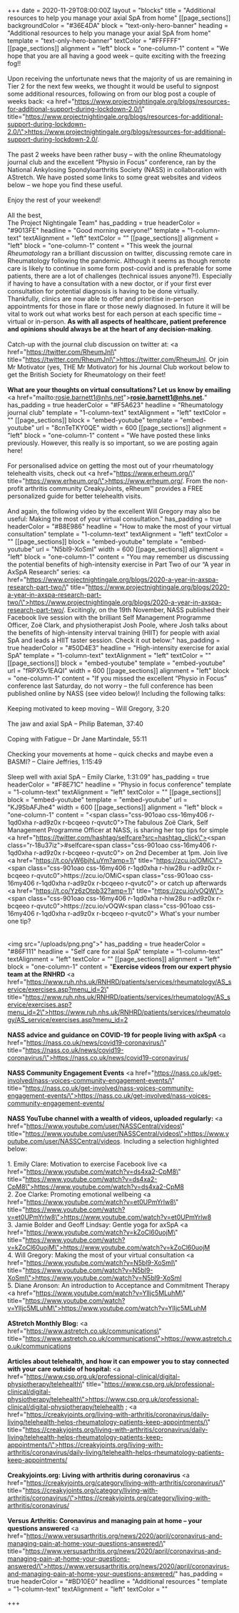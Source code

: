 +++
date = 2020-11-29T08:00:00Z
layout = "blocks"
title = "Additional resources to help you manage your axial SpA from home"
[[page_sections]]
backgroundColor = "#36E4DA"
block = "text-only-hero-banner"
heading = "Additional resources to help you manage your axial SpA from home"
template = "text-only-hero-banner"
textColor = "#FFFFFF"
[[page_sections]]
alignment = "left"
block = "one-column-1"
content = "We hope that you are all having a good week – quite exciting with the freezing fog!!<br><br>Upon receiving the unfortunate news that the majority of us are remaining in Tier 2 for the next few weeks, we thought it would be useful to signpost some additional resources, following on from our blog post a couple of weeks back: <a href=\"https://www.projectnightingale.org/blogs/resources-for-additional-support-during-lockdown-2.0/\" title=\"https://www.projectnightingale.org/blogs/resources-for-additional-support-during-lockdown-2.0/\">https://www.projectnightingale.org/blogs/resources-for-additional-support-during-lockdown-2.0/</a>.<br><br>The past 2 weeks have been rather busy – with the online Rheumatology journal club and the excellent “Physio in Focus” conference, ran by the National Ankylosing Spondyloarthritis Society (NASS) in collaboration with AStretch. We have posted some links to some great websites and videos below – we hope you find these useful.<br><br>Enjoy the rest of your weekend!<br><br>All the best,<br>The Project Nightingale Team"
has_padding = true
headerColor = "#9013FE"
headline = "Good morning everyone!"
template = "1-column-text"
textAlignment = "left"
textColor = ""
[[page_sections]]
alignment = "left"
block = "one-column-1"
content = "This week the journal <em>Rheumatology</em> ran a brilliant discussion on twitter, discussing remote care in Rheumatology following the pandemic. Although it seems as though remote care is likely to continue in some form post-covid and is preferable for some patients, there are a lot of challenges (technical issues anyone?!). Especially if having to have a consultation with a new doctor, or if your first ever consultation for potential diagnosis is having to be done virtually. Thankfully, clinics are now able to offer and prioritise in-person appointments for those in flare or those newly diagnosed. In future it will be vital to work out what works best for each person at each specific time – virtual or in-person. <strong>As with all aspects of healthcare, patient preference and opinions should always be at the heart of any decision-making</strong>.<br><br>Catch-up with the journal club discussion on twitter at: <a href=\"https://twitter.com/RheumJnl\" title=\"https://twitter.com/RheumJnl\">https://twitter.com/RheumJnl</a>. Or join Mr Motivator (yes, THE Mr Motivator) for his Journal Club workout below to get the British Society for Rheumatology on their feet!<br><br><strong>What are your thoughts on virtual consultations? Let us know by emailing </strong><a href=\"mailto:rosie.barnett1@nhs.net\"><strong>rosie.barnett1@nhs.net</strong></a><strong>.</strong>"
has_padding = true
headerColor = "#F5A623"
headline = "Rheumatology journal club"
template = "1-column-text"
textAlignment = "left"
textColor = ""
[[page_sections]]
block = "embed-youtube"
template = "embed-youtube"
url = "8cnTeTKY0QE"
width = 600
[[page_sections]]
alignment = "left"
block = "one-column-1"
content = "We have posted these links previously. However, this really is so important, so we are posting again here!<br><br>For personalised advice on getting the most out of your rheumatology telehealth visits, check out <a href=\"https://www.erheum.org/\" title=\"https://www.erheum.org/\">https://www.erheum.org/</a>. From the non-profit arthritis community CreakyJoints, eRheum™ provides a FREE personalized guide for better telehealth visits.<br><br>And again, the following video by the excellent Will Gregory may also be useful: Making the most of your virtual consultation."
has_padding = true
headerColor = "#B8E986"
headline = "How to make the most of your virtual consultation"
template = "1-column-text"
textAlignment = "left"
textColor = ""
[[page_sections]]
block = "embed-youtube"
template = "embed-youtube"
url = "N5bl9-XoSmI"
width = 600
[[page_sections]]
alignment = "left"
block = "one-column-1"
content = "You may remember us discussing the potential benefits of high-intensity exercise in Part Two of our “A year in AxSpA Research” series: <a href=\"https://www.projectnightingale.org/blogs/2020-a-year-in-axspa-research-part-two/\" title=\"https://www.projectnightingale.org/blogs/2020-a-year-in-axspa-research-part-two/\">https://www.projectnightingale.org/blogs/2020-a-year-in-axspa-research-part-two/</a>. Excitingly, on the 19th November, NASS published their Facebook live session with the brilliant Self Management Programme Officer, Zoë Clark, and physiotherapist Josh Poole, where Josh talks about the benefits of high-intensity interval training (HIIT) for people with axial SpA and leads a HIIT taster session. Check it out below:"
has_padding = true
headerColor = "#50D4E3"
headline = "High-intensity exercise for axial SpA"
template = "1-column-text"
textAlignment = "left"
textColor = ""
[[page_sections]]
block = "embed-youtube"
template = "embed-youtube"
url = "fRPX5v1EAQI"
width = 600
[[page_sections]]
alignment = "left"
block = "one-column-1"
content = "If you missed the excellent “Physio in Focus” conference last Saturday, do not worry – the full conference has been published online by NASS (see video below)! Including the following talks:<br><br>Keeping motivated to keep moving – Will Gregory, 3:20<br><br>The jaw and axial SpA – Philip Bateman, 37:40<br><br>Coping with Fatigue – Dr Jane Martindale, 55:11<br><br>Checking your movements at home – quick checks and maybe even a BASMI? – Claire Jeffries, 1:15:49<br><br>Sleep well with axial SpA – Emily Clarke, 1:31:09"
has_padding = true
headerColor = "#F8E71C"
headline = "Physio in focus conference"
template = "1-column-text"
textAlignment = "left"
textColor = ""
[[page_sections]]
block = "embed-youtube"
template = "embed-youtube"
url = "KJ9SbAFJhe4"
width = 600
[[page_sections]]
alignment = "left"
block = "one-column-1"
content = "<span class=\"css-901oao css-16my406 r-1qd0xha r-ad9z0x r-bcqeeo r-qvutc0\">The fabulous Zoë Clark, Self Management Programme Officer at NASS, is sharing her top tips for simple </span><a href=\"https://twitter.com/hashtag/selfcare?src=hashtag_click\"><span class=\"r-18u37iz\">#selfcare</span></a><span class=\"css-901oao css-16my406 r-1qd0xha r-ad9z0x r-bcqeeo r-qvutc0\"> on 2nd December at 1pm. Join live </span><a href=\"https://t.co/yW6bjhLuYm?amp=1\" title=\"https://zcu.io/OMiC\"><span class=\"css-901oao css-16my406 r-1qd0xha r-hiw28u r-ad9z0x r-bcqeeo r-qvutc0\">https://</span>zcu.io/OMiC</a><span class=\"css-901oao css-16my406 r-1qd0xha r-ad9z0x r-bcqeeo r-qvutc0\"> or catch up afterwards </span><a href=\"https://t.co/Yz6zOtpb32?amp=1\" title=\"https://zcu.io/vOQW\"><span class=\"css-901oao css-16my406 r-1qd0xha r-hiw28u r-ad9z0x r-bcqeeo r-qvutc0\">https://</span>zcu.io/vOQW</a><span class=\"css-901oao css-16my406 r-1qd0xha r-ad9z0x r-bcqeeo r-qvutc0\"> What's your number one tip?<br><br><br><img src=\"/uploads/png.png\"></span>"
has_padding = true
headerColor = "#86F111"
headline = "Self care for axial SpA"
template = "1-column-text"
textAlignment = "left"
textColor = ""
[[page_sections]]
alignment = "left"
block = "one-column-1"
content = "<strong>Exercise videos from our expert physio team at the RNHRD</strong> <a href=\"https://www.ruh.nhs.uk/RNHRD/patients/services/rheumatology/AS_service/exercises.asp?menu_id=2\" title=\"https://www.ruh.nhs.uk/RNHRD/patients/services/rheumatology/AS_service/exercises.asp?menu_id=2\">https://www.ruh.nhs.uk/RNHRD/patients/services/rheumatology/AS_service/exercises.asp?menu_id=2</a><br><br><strong>NASS advice and guidance on COVID-19 for people living with axSpA </strong><a href=\"https://nass.co.uk/news/covid19-coronavirus/\" title=\"https://nass.co.uk/news/covid19-coronavirus/\">https://nass.co.uk/news/covid19-coronavirus/</a><br><br><strong>NASS Community Engagement Events</strong> <a href=\"https://nass.co.uk/get-involved/nass-voices-community-engagement-events/\" title=\"https://nass.co.uk/get-involved/nass-voices-community-engagement-events/\">https://nass.co.uk/get-involved/nass-voices-community-engagement-events/</a><br><br><strong>NASS YouTube channel with a wealth of videos, uploaded regularly: </strong><a href=\"https://www.youtube.com/user/NASSCentral/videos\" title=\"https://www.youtube.com/user/NASSCentral/videos\">https://www.youtube.com/user/NASSCentral/videos</a>. Including a selection highlighted below:<br><br>1. Emily Clare: Motivation to exercise Facebook live <a href=\"https://www.youtube.com/watch?v=ds4xa2-CpM8\" title=\"https://www.youtube.com/watch?v=ds4xa2-CpM8\">https://www.youtube.com/watch?v=ds4xa2-CpM8</a><br>2. Zoe Clarke: Promoting emotional wellbeing <a href=\"https://www.youtube.com/watch?v=et0UPmYrlw8\" title=\"https://www.youtube.com/watch?v=et0UPmYrlw8\">https://www.youtube.com/watch?v=et0UPmYrlw8</a><br>3. Jamie Bolder and Geoff Lindsay: Gentle yoga for axSpA <a href=\"https://www.youtube.com/watch?v=kZoCl60uojM\" title=\"https://www.youtube.com/watch?v=kZoCl60uojM\">https://www.youtube.com/watch?v=kZoCl60uojM</a><br>4. Will Gregory: Making the most of your virtual consultation <a href=\"https://www.youtube.com/watch?v=N5bl9-XoSmI\" title=\"https://www.youtube.com/watch?v=N5bl9-XoSmI\">https://www.youtube.com/watch?v=N5bl9-XoSmI</a><br>5. Diane Aronson: An introduction to Acceptance and Commitment Therapy <a href=\"https://www.youtube.com/watch?v=YlIjc5MLuhM\" title=\"https://www.youtube.com/watch?v=YlIjc5MLuhM\">https://www.youtube.com/watch?v=YlIjc5MLuhM</a><br><br><strong>AStretch Monthly Blog:</strong> <a href=\"https://www.astretch.co.uk/communications\" title=\"https://www.astretch.co.uk/communications\">https://www.astretch.co.uk/communications</a><br><br><strong>Articles about telehealth, and how it can empower you to stay connected with your care outside of hospital:</strong> <a href=\"https://www.csp.org.uk/professional-clinical/digital-physiotherapy/telehealth\" title=\"https://www.csp.org.uk/professional-clinical/digital-physiotherapy/telehealth\">https://www.csp.org.uk/professional-clinical/digital-physiotherapy/telehealth</a> ; <a href=\"https://creakyjoints.org/living-with-arthritis/coronavirus/daily-living/telehealth-helps-rheumatology-patients-keep-appointments/\" title=\"https://creakyjoints.org/living-with-arthritis/coronavirus/daily-living/telehealth-helps-rheumatology-patients-keep-appointments/\">https://creakyjoints.org/living-with-arthritis/coronavirus/daily-living/telehealth-helps-rheumatology-patients-keep-appointments/</a><br><br><strong>Creakyjoints.org: Living with arthritis during coronavirus</strong> <a href=\"https://creakyjoints.org/category/living-with-arthritis/coronavirus/\" title=\"https://creakyjoints.org/category/living-with-arthritis/coronavirus/\">https://creakyjoints.org/category/living-with-arthritis/coronavirus/</a><br><br><strong>Versus Arthritis: Coronavirus and managing pain at home – your questions answered</strong> <a href=\"https://www.versusarthritis.org/news/2020/april/coronavirus-and-managing-pain-at-home-your-questions-answered/\" title=\"https://www.versusarthritis.org/news/2020/april/coronavirus-and-managing-pain-at-home-your-questions-answered/\">https://www.versusarthritis.org/news/2020/april/coronavirus-and-managing-pain-at-home-your-questions-answered/</a>"
has_padding = true
headerColor = "#BD10E0"
headline = "Additional resources "
template = "1-column-text"
textAlignment = "left"
textColor = ""

+++
